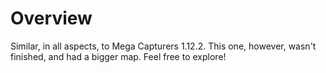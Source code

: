# Overview

Similar, in all aspects, to Mega Capturers 1.12.2. This one, however, wasn't finished, and had a bigger map. Feel free to explore!